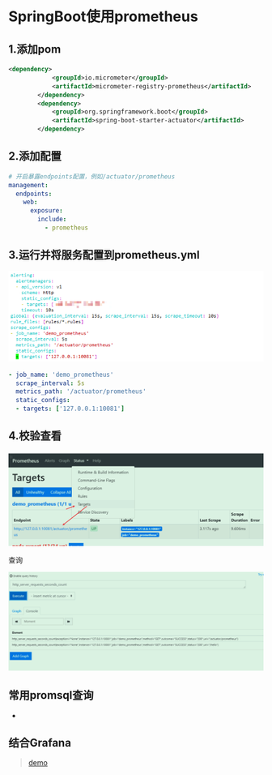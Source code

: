 # SpringBoot使用prometheus

## 1.添加pom

```xml
<dependency>
            <groupId>io.micrometer</groupId>
            <artifactId>micrometer-registry-prometheus</artifactId>
        </dependency>
        <dependency>
            <groupId>org.springframework.boot</groupId>
            <artifactId>spring-boot-starter-actuator</artifactId>
        </dependency>
```

## 2.添加配置

```yml
# 开启暴露endpoints配置，例如/actuator/prometheus
management:
  endpoints:
    web:
      exposure:
        include:
          - prometheus
```

## 3.运行并将服务配置到prometheus.yml

![image-20210323180757042](04晋级-与springboot的使用图片/image-20210323180757042.png)

```yaml
- job_name: 'demo_prometheus'
  scrape_interval: 5s
  metrics_path: '/actuator/prometheus'
  static_configs:
  - targets: ['127.0.0.1:10081']
```

## 4.校验查看

![image-20210323180827292](04晋级-与springboot的使用图片/image-20210323180827292.png)

查询

![image-20210323180920804](04晋级-与springboot的使用图片/image-20210323180920804.png)

## 常用promsql查询

- 

## 结合Grafana

> [demo](https://gitee.com/GTeam_seven/demo-prometheus-springboot)
